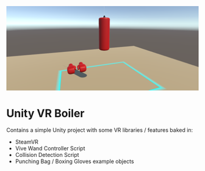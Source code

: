 <p align="center">
  <img src="boiler_demo.png" />
</p>

# Unity VR Boiler

Contains a simple Unity project with some VR libraries / features baked in:

- SteamVR
- Vive Wand Controller Script
- Collision Detection Script
- Punching Bag / Boxing Gloves example objects
